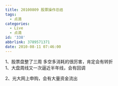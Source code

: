 ```yaml
---
title: 20100809 股票操作总结
tags:
  - 点滴
categories:
  - Live
  - 点滴
id: '338'
abbrlink: 3789571371
date: 2010-08-11 07:46:00
---
```


1、股票盘整了三周 多空多消耗的很厉害，肯定会有转折  
1、大盘周线又一次逼近半年线，会有回调  
  
2、光大网上申购，会有大量资金流出